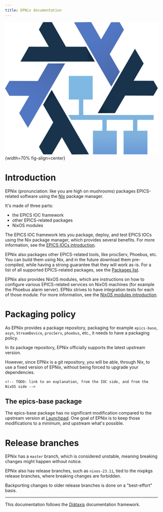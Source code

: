 ```yaml
---
title: EPNix documentation
---
```


![](./logo.svg){width=70% fig-align=center}

# Introduction

EPNix (pronunciation: like you are high on mushrooms) packages EPICS-related software using the [Nix] package manager.

It's made of three parts:

-   the EPICS IOC framework
-   other EPICS-related packages
-   NixOS modules

The EPICS IOC framework lets you package, deploy, and test EPICS IOCs using the Nix package manager, which provides several benefits.
For more information, see the [EPICS IOCs introduction].

EPNix also packages other EPICS-related tools, like procServ, Phoebus, etc.
You can build them using Nix, and in the future download them pre-compiled, while having a strong guarantee that they will work as-is.
For a list of all supported EPICS-related packages, see the [Packages list].

EPNix also provides NixOS modules, which are instructions on how to configure various EPICS-related services on NixOS machines (for example the Phoebus alarm server).
EPNix strives to have integration tests for each of those module.
For more information, see the [NixOS modules introduction].

  [Nix]: https://nixos.org/guides/how-nix-works.html
  [EPICS IOCs introduction]: ./ioc/introduction.md
  [Packages list]: ./pkgs/packages.md
  [NixOS modules introduction]: ./nixos/introduction.md

# Packaging policy

As EPNix provides a package repository, packaging for example `epics-base`, `asyn`, `StreamDevice`, `procServ`, `phoebus`, etc., it needs to have a packaging policy.

In its package repository, EPNix officially supports the latest upstream version.

However, since EPNix is a git repository, you will be able, through Nix, to use a fixed version of EPNix, without being forced to upgrade your dependencies.

```{=html}
<!-- TODO: link to an explanation, from the IOC side, and from the NixOS side -->
```

## The epics-base package

The epics-base package has no significant modification compared to the upstream version at [Launchpad].
One goal of EPNix is to keep those modifications to a minimum, and upstream what's possible.

# Release branches

EPNix has a `master` branch,
which is considered unstable,
meaning breaking changes might happen without notice.

EPNix also has release branches,
such as `nixos-23.11`,
tied to the nixpkgs release branches,
where breaking changes are forbidden.

Backporting changes to older release branches is done on a "best-effort" basis.

------------------------------------------------------------------------

This documentation follows the [Diátaxis] documentation framework.

  [Launchpad]: https://git.launchpad.net/epics-base
  [Diátaxis]: https://diataxis.fr/
